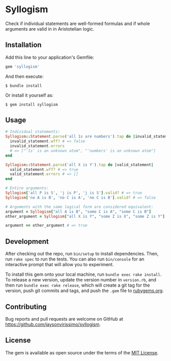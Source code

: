 # Syllogism

Check if individual statements are well-formed formulas and if whole arguments are valid in in Aristotelian logic.

## Installation

Add this line to your application's Gemfile:

```ruby
gem 'syllogism'
```

And then execute:

    $ bundle install

Or install it yourself as:

    $ gem install syllogism

## Usage

```ruby
# Individual statements:
Syllogism::Statement.parse('all 1s are numbers').tap do |invalid_statement|
  invalid_statement.wff? # => false
  invalid_statement.errors
  # => ["'1s' is an unknown atom", "'numbers' is an unknown atom"]
end

Syllogism::Statement.parse('all X is Y').tap do |valid_statement|
  valid_statement.wff? # => true
  valid_statement.errors # => []
end

# Entire arguments:
Syllogism['all P is S', 'j is P', 'j is S'].valid? # => true
Syllogism['no A is B', 'no C is A', 'no C is B'].valid? # => false

# Arguments with the same logical form are considered equivalent:
argument = Syllogism["all A is B", "some C is A", "some C is B"]
other_argument = Syllogism["all X is Y", "some Z is X", "some Z is Y"]

argument == other_argument # => true
```

## Development

After checking out the repo, run `bin/setup` to install dependencies. Then, run `rake spec` to run the tests. You can also run `bin/console` for an interactive prompt that will allow you to experiment.

To install this gem onto your local machine, run `bundle exec rake install`. To release a new version, update the version number in `version.rb`, and then run `bundle exec rake release`, which will create a git tag for the version, push git commits and tags, and push the `.gem` file to [rubygems.org](https://rubygems.org).

## Contributing

Bug reports and pull requests are welcome on GitHub at https://github.com/jaysonvirissimo/syllogism.


## License

The gem is available as open source under the terms of the [MIT License](https://opensource.org/licenses/MIT).

